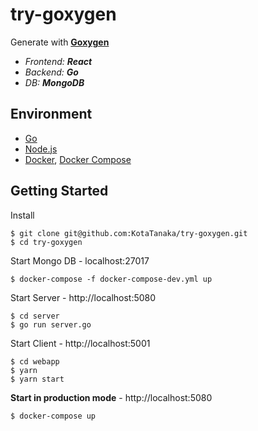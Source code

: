 # try-goxygen

Generate with **[Goxygen](https://github.com/Shpota/goxygen)**
- *Frontend: **React***
- *Backend: **Go***
- *DB: **MongoDB***

## Environment

* [Go](https://golang.org/)
* [Node.js](https://nodejs.org/)
* [Docker](https://www.docker.com/), [Docker Compose](https://docs.docker.com/compose/)

## Getting Started

Install

```
$ git clone git@github.com:KotaTanaka/try-goxygen.git
$ cd try-goxygen
```

Start Mongo DB - localhost:27017

```
$ docker-compose -f docker-compose-dev.yml up
```

Start Server - http://localhost:5080

```
$ cd server
$ go run server.go
```

Start Client - http://localhost:5001

```
$ cd webapp
$ yarn
$ yarn start
```

**Start in production mode** - http://localhost:5080


```
$ docker-compose up
```
